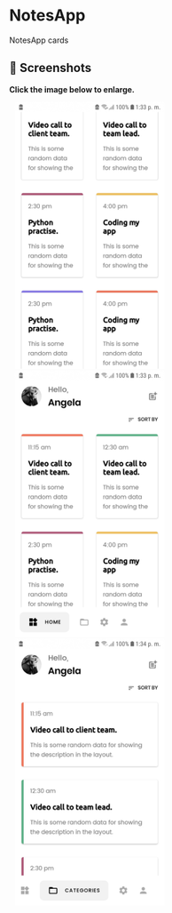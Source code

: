 # NotesApp
NotesApp cards
 ## 📸 Screenshots

**Click the image below to enlarge.**


<div>
 
<img src="/screenshots/screenshot-1584902005868.jpg" height="480" width="270" hspace="10">

<img src="/screenshots/screenshot-1584902038770.jpg" height="480" width="270" hspace="10">


<img src="/screenshots/screenshot-1584902091890.jpg" height="480" width="270" hspace="10">
</div>

